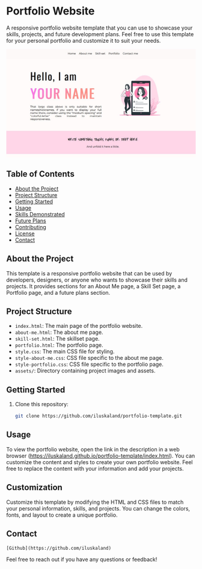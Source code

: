 # Portfolio Website

A responsive portfolio website template that you can use to showcase your skills, projects, and future development plans. Feel free to use this template for your personal portfolio and customize it to suit your needs.

![Project Demo](/assets/github-portfolio-template-demo.jpg)

## Table of Contents

- [About the Project](#about-the-project)
- [Project Structure](#project-structure)
- [Getting Started](#getting-started)
- [Usage](#usage)
- [Skills Demonstrated](#skills-demonstrated)
- [Future Plans](#future-plans)
- [Contributing](#contributing)
- [License](#license)
- [Contact](#contact)

## About the Project

This template is a responsive portfolio website that can be used by developers, designers, or anyone who wants to showcase their skills and projects. It provides sections for an About Me page, a Skill Set page, a Portfolio page, and a future plans section.

## Project Structure

- `index.html`: The main page of the portfolio website.
- `about-me.html`: The about me page.
- `skill-set.html`: The skillset page.
- `portfolio.html`: The portfolio page.
- `style.css`: The main CSS file for styling.
- `style-about-me.css`: CSS file specific to the about me page.
- `style-portfolio.css`: CSS file specific to the portfolio page.
- `assets/`: Directory containing project images and assets.

## Getting Started

1. Clone this repository:

   ```bash
   git clone https://github.com/iluskaland/portfolio-template.git

## Usage

To view the portfolio website, open the link in the description in a web browser (https://iluskaland.github.io/portfolio-template/index.html). You can customize the content and styles to create your own portfolio website. Feel free to replace the content with your information and add your projects.

## Customization

Customize this template by modifying the HTML and CSS files to match your personal information, skills, and projects. You can change the colors, fonts, and layout to create a unique portfolio.

## Contact

    [Github](https://github.com/iluskaland)

Feel free to reach out if you have any questions or feedback!
